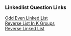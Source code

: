 ### Linkedlist Question Links

[Odd Even Linked List](https://leetcode.com/problems/odd-even-linked-list/description/) <br>
[Reverse List In K Groups](https://www.codingninjas.com/studio/problems/reverse-list-in-k-groups_983644) <br>
[Reverse Linked List](https://leetcode.com/problems/reverse-linked-list/description/) <br>

